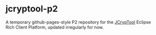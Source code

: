 # jcryptool-p2
A temporary github-pages-style P2 repository for the [JCrypTool](https://github.com/jcryptool/core) Eclipse Rich Client Platform, updated irregularly for now.

